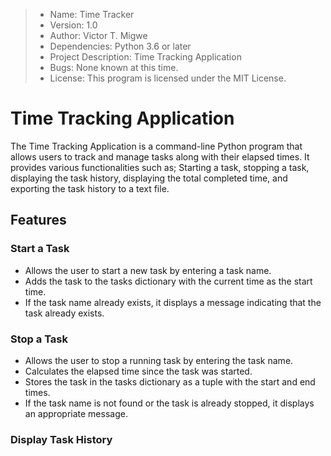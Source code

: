 >- Name: Time Tracker
>- Version: 1.0
>- Author: Victor T. Migwe
>- Dependencies: Python 3.6 or later
>- Project Description: Time Tracking Application
>- Bugs: None known at this time.
>- License: This program is licensed under the MIT License.



# Time Tracking Application
The Time Tracking Application is a command-line Python program that allows users to track and manage tasks along with their elapsed times. It provides various functionalities such as;
Starting a task, stopping a task, displaying the task history, displaying the total completed time, and exporting the task history to a text file.

## Features

### Start a Task

-   Allows the user to start a new task by entering a task name.
-   Adds the task to the tasks dictionary with the current time as the start time.
-   If the task name already exists, it displays a message indicating that the task already exists.

### Stop a Task

-   Allows the user to stop a running task by entering the task name.
-   Calculates the elapsed time since the task was started.
-   Stores the task in the tasks dictionary as a tuple with the start and end times.
-   If the task name is not found or the task is already stopped, it displays an appropriate message.

### Display Task History

-   Displays the task history along with their respective elapsed times.
-   If a task is currently running, it displays "In progress" instead of the elapsed time.
-   If no tasks are tracked, it displays a message indicating that no tasks are tracked.

### Display Total Completed Time

-   Calculates and displays the total completed time across all the stopped tasks.
-   Ignores the running tasks and considers only the tasks that have been stopped.

### Export Task History

-   Allows the user to export the task history to a text file.
-   By default, the exported file is named "task\_history.txt" and has a .txt extension.
-   The user can specify a different filename during the export process.
-   The exported file includes the task history with their respective elapsed times.
-   If a task is currently running, it is indicated as "In progress" in the exported file.

### Exit the Program

-   Allows the user to exit the program gracefully.


## Time Tracking Application

The Time Tracking Application is a simple command-line program that allows users to track the duration of tasks. It provides features to start and stop tasks, display task history, calculate total completed time, and export task history to a file.

### Features

1.  `Start a Task:`
Users can start a new task by providing a task name. The application records the start time of the task.
    
2.  `Stop a Task:`
Users can stop an ongoing task by providing the task name. The application calculates the elapsed time since the task started and records the start and end times of the task.
    
3.  `Display Task History:`
Users can view the history of all completed tasks along with their respective elapsed times.
    
4.  `Display Total Completed Time:`
Users can see the total completed time across all tasks.
    
5.  `Export Task History:`
Users can export the task history to a file for record-keeping or further analysis.
    
6.  `Exit the Program:`
Users can exit the application.
